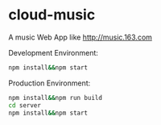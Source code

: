 # cloud-music
A music Web App like http://music.163.com

Development Environment:
```bash
npm install&&npm start
```

Production Environment:
```bash
npm install&&npm run build
cd server
npm install&&npm start
```
